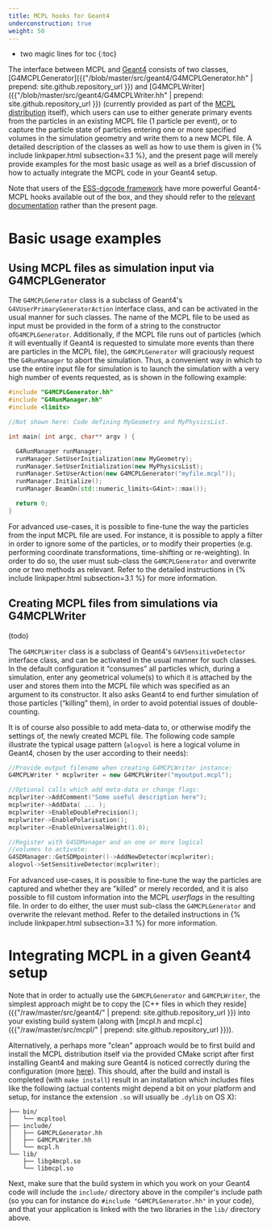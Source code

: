 ```yaml
---
title: MCPL hooks for Geant4
underconstruction: true
weight: 50
---
```


- two magic lines for toc
{:toc}

The interface between MCPL and [Geant4](http://geant4.cern.ch/) consists of two classes, [G4MCPLGenerator]({{"/blob/master/src/geant4/G4MCPLGenerator.hh" | prepend: site.github.repository_url }}) and [G4MCPLWriter]({{"/blob/master/src/geant4/G4MCPLWriter.hh" | prepend: site.github.repository_url }}) (currently provided as part of the [MCPL distribution](LOCAL:get) itself), which users can use to either generate primary events from the particles in an existing MCPL file (1 particle per event), or to capture the particle state of particles entering one or more specified volumes in the simulation geometry and write them to a new MCPL file. A detailed description of the classes as well as how to use them is given in {% include linkpaper.html subsection=3.1 %}, and the present page will merely provide examples for the most basic usage as well as a brief discussion of how to actually integrate the MCPL code in your Geant4 setup.

Note that users of the [ESS-dgcode framework](https://confluence.esss.lu.se/x/lgDD) have more powerful Geant4-MCPL hooks available out of the box, and they should refer to the [relevant documentation](https://confluence.esss.lu.se/x/xIDcBw) rather than the present page.

# Basic usage examples

## Using MCPL files as simulation input via G4MCPLGenerator

The `G4MCPLGenerator` class is a subclass of Geant4's `G4VUserPrimaryGeneratorAction` interface class, and can be activated in the usual manner for such classes. The name of the MCPL file to be used as input must be provided in the form of a string to the constructor of`G4MCPLGenerator`. Additionally, if the MCPL file runs out of particles (which it will eventually if Geant4 is requested to simulate more events than there are particles in the MCPL file), the `G4MCPLGenerator` will graciously request the `G4RunManager` to abort the simulation. Thus, a convenient way in which to use the entire input file for simulation is to launch the simulation with a very high number of events requested, as is shown in the following example:

```c++
#include "G4MCPLGenerator.hh"
#include "G4RunManager.hh"
#include <limits>

//Not shown here: Code defining MyGeometry and MyPhysicsList.

int main( int argc, char** argv ) {

  G4RunManager runManager;
  runManager.SetUserInitialization(new MyGeometry);
  runManager.SetUserInitialization(new MyPhysicsList);
  runManager.SetUserAction(new G4MCPLGenerator("myfile.mcpl"));
  runManager.Initialize();
  runManager.BeamOn(std::numeric_limits<G4int>::max());

  return 0;
}
```

For advanced use-cases, it is possible to fine-tune the way the particles from the input MCPL file are used. For instance, it is possible to apply a filter in order to ignore some of the particles, or to modify their properties (e.g. performing coordinate transformations, time-shifting or re-weighting). In order to do so, the user must sub-class the `G4MCPLGenerator` and overwrite one or two methods as relevant. Refer to the detailed instructions in {% include linkpaper.html subsection=3.1
%} for more information.

## Creating MCPL files from simulations via G4MCPLWriter

(todo)

The `G4MCPLWriter` class is a subclass of Geant4's `G4VSensitiveDetector` interface class, and can be activated in the usual manner for such classes. In the default configuration it “consumes” all particles which, during a simulation, enter any geometrical volume(s) to which it is attached by the user and stores them into the MCPL file which was specified as an argument to its constructor. It also asks Geant4 to end further simulation of those particles (“killing” them), in order to avoid potential issues of double-counting.

It is of course also possible to add meta-data to, or otherwise modify the settings of, the newly created MCPL file. The following code sample illustrate the typical usage pattern (`alogvol` is here a logical volume in Geant4, chosen by the user according to their needs):

```c++
//Provide output filename when creating G4MCPLWriter instance:
G4MCPLWriter * mcplwriter = new G4MCPLWriter("myoutput.mcpl");

//Optional calls which add meta-data or change flags:
mcplwriter->AddComment("Some useful description here");
mcplwriter->AddData( ... );
mcplwriter->EnableDoublePrecision();
mcplwriter->EnablePolarisation();
mcplwriter->EnableUniversalWeight(1.0);

//Register with G4SDManager and on one or more logical
//volumes to activate:
G4SDManager::GetSDMpointer()->AddNewDetector(mcplwriter);
alogvol->SetSensitiveDetector(mcplwriter);
```

For advanced use-cases, it is possible to fine-tune the way the particles are captured and whether they are "killed" or merely recorded, and it is also possible to fill custom information into the MCPL _userflags_ in the resulting file. In order to do either, the user must sub-class the `G4MCPLGenerator` and overwrite the relevant method. Refer to the detailed instructions in {% include linkpaper.html subsection=3.1
%} for more information.

# Integrating MCPL in a given Geant4 setup

Note that in order to actually use the `G4MCPLGenerator` and `G4MCPLWriter`, the simplest approach might be to copy the [C++ files in which they reside]({{"/raw/master/src/geant4/" | prepend: site.github.repository_url }}) into your existing build system (along with [mcpl.h and mcpl.c]({{"/raw/master/src/mcpl/" | prepend: site.github.repository_url }})).

Alternatively, a perhaps more "clean" approach would be to first build and install the MCPL distribution itself via the provided CMake script after first installing Geant4 and making sure Geant4 is noticed correctly during the configuration (more [here](LOCAL:get)). This should, after the build and install is completed (with `make install`) result in an installation which includes files like the following (actual contents might depend a bit on your platform and setup, for instance the extension `.so` will usually be `.dylib` on OS X):

```
├── bin/
│   └── mcpltool
├── include/
│   ├── G4MCPLGenerator.hh
│   ├── G4MCPLWriter.hh
│   └── mcpl.h
└── lib/
    ├── libg4mcpl.so
    └── libmcpl.so
```

Next, make sure that the build system in which you work on your Geant4 code will include the `include/` directory above in the compiler's include path (so you can for instance do `#include "G4MCPLGenerator.hh"` in your code), and that your application is linked with the two libraries in the `lib/` directory above.
